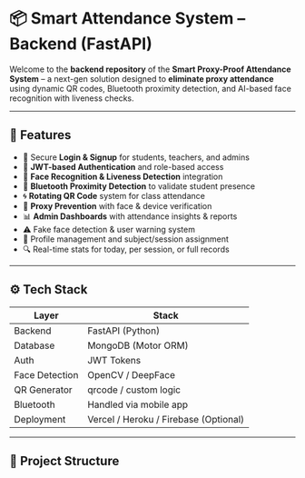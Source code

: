 # 📦 Smart Attendance System – Backend (FastAPI)

Welcome to the **backend repository** of the **Smart Proxy-Proof Attendance System** – a next-gen solution designed to **eliminate proxy attendance** using dynamic QR codes, Bluetooth proximity detection, and AI-based face recognition with liveness checks.

---

## 🧠 Features

- 🔐 Secure **Login & Signup** for students, teachers, and admins  
- 🧾 **JWT-based Authentication** and role-based access  
- 📸 **Face Recognition & Liveness Detection** integration  
- 📡 **Bluetooth Proximity Detection** to validate student presence  
- 🌀 **Rotating QR Code** system for class attendance  
- 🧠 **Proxy Prevention** with face & device verification  
- 📊 **Admin Dashboards** with attendance insights & reports  
- ⚠️ Fake face detection & user warning system  
- 📁 Profile management and subject/session assignment  
- 🔍 Real-time stats for today, per session, or full records  

---

## ⚙️ Tech Stack

| Layer         | Stack                   |
|---------------|-------------------------|
| Backend       | FastAPI (Python)        |
| Database      | MongoDB (Motor ORM)     |
| Auth          | JWT Tokens              |
| Face Detection| OpenCV / DeepFace       |
| QR Generator  | qrcode / custom logic   |
| Bluetooth     | Handled via mobile app  |
| Deployment    | Vercel / Heroku / Firebase (Optional) |

---

## 📁 Project Structure

